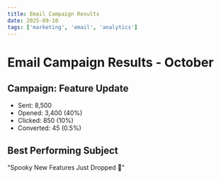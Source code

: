 ```yaml
---
title: Email Campaign Results
date: 2025-09-10
tags: ['marketing', 'email', 'analytics']
---
```


# Email Campaign Results - October

## Campaign: Feature Update
- Sent: 8,500
- Opened: 3,400 (40%)
- Clicked: 850 (10%)
- Converted: 45 (0.5%)

## Best Performing Subject
"Spooky New Features Just Dropped 🎃"